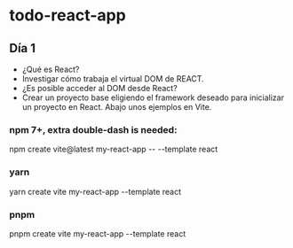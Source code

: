 # todo-react-app

## Día 1

- ¿Qué es React?
- Investigar cómo trabaja el virtual DOM de REACT.
- ¿Es posible acceder al DOM desde React?
- Crear un proyecto base eligiendo el framework deseado para inicializar un proyecto en React. Abajo unos ejemplos en Vite.

### npm 7+, extra double-dash is needed:

npm create vite@latest my-react-app -- --template react

### yarn

yarn create vite my-react-app --template react

### pnpm

pnpm create vite my-react-app --template react
